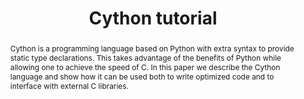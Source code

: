 ---
title: Cython tutorial
abstract: |
  Cython is a programming language based on Python with extra
  syntax to provide static type declarations. This takes advantage
  of the benefits of Python while allowing one to achieve the
  speed of C. In this paper we describe the Cython language and
  show how it can be used both to write optimized code and to
  interface with external C libraries.
---